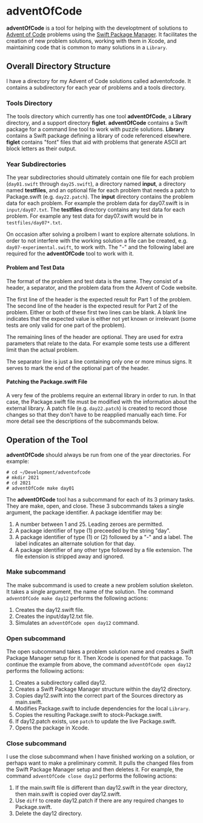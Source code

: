 # adventOfCode

**adventOfCode** is a tool for helping with the developtment of solutions to [Advent of Code](https://adventofcode.com) problems using the [Swift Package Manager](https://swift.org/package-manager).  It facilitates the creation of new problem solutions, working with them in Xcode, and maintaining code that is common to many solutions in a `Library`.

## Overall Directory Structure

I have a directory for my Advent of Code solutions called adventofcode.  It contains a subdirectory for each year of problems and a tools directory.

### Tools Directory

The tools directory which currently has one tool **adventOfCode**, a **Library** directory, and a support directory **figlet**.  **adventOfCode** contains a Swift package for a command line tool to work with puzzle solutions. **Library** contains a Swift package defining a library of code referenced elsewhere. **figlet** contains "font" files that aid with problems that generate ASCII art block letters as their output.

### Year Subdirectories

The year subdirectories should ultimately contain one file for each problem (`day01.swift` through `day25.swift`), a directory named **input**, a directory named **testfiles**, and an optional file for each problem that needs a patch to Package.swift (e.g. `day22.patch`).  The **input** directory contains the problem data for each problem.  For example the problem data for day07.swift is in `input/day07.txt`.  The **testfiles** directory contains any test data for each problem.  For example any test data for day07.swift would be in `testfiles/day07*.txt`.

On occasion after solving a prolbem I want to explore alternate solutions. In order to not interfere with the working solution a file can be created, e.g. `day07-experimental.swift`, to work with. The "-" and the following label are required for the **adventOfCode** tool to work with it.

#### Problem and Test Data

The format of the problem and test data is the same.  They consist of a header, a separator, and the problem data from the Advent of Code website.

The first line of the header is the expected result for Part 1 of the problem.  The second line of the header is the expected result for Part 2 of the problem.  Either or both of these first two lines can be blank.  A blank line indicates that the expected value is either not yet known or irrelevant (some tests are only valid for one part of the problem).

The remaining lines of the header are optional.  They are used for extra parameters that relate to the data.  For example some tests use a different limit than the actual problem.

The separator line is just a line containing only one or more minus signs.  It serves to mark the end of the optional part of the header.

#### Patching the Package.swift File ####

A very few of the problems require an external library in order to run.  In that case, the Package.swift file must be modified with the information about the external library.  A patch file (e.g. `day22.patch`) is created to record those changes so that they don't have to be reapplied manually each time. For more detail see the descriptions of the subcommands below.

## Operation of the Tool

**adventOfCode** should always be run from one of the year directories.  For example:

```
# cd ~/Development/adventofcode
# mkdir 2021
# cd 2021
# adventOfCode make day01
```

The **adventOfCode** tool has a subcommand for each of its 3 primary tasks.  They are make, open, and close.  These 3 subcommands takes a single argument, the package identifier.  A package identifier may be:

1. A number between 1 and 25.  Leading zeroes are permitted.
1. A package identifier of type (1) preceeded by the string "day".
1. A package identifier of type (1) or (2) followed by a "-" and a label.  The label indicates an alternate solution for that day.
1. A package identifier of any other type followed by a file extension.  The file extension is stripped away and ignored.

### Make subcommand

The make subcommand is used to create a new problem solution skeleton.  It takes a single argument, the name of the solution.  The command `adventOfCode make day12` performs the following actions:

1. Creates the day12.swift file.
1. Creates the input/day12.txt file.
1. Simulates an `adventOfCode open day12` command.

### Open subcommand

The open subcommand takes a problem solution name and creates a Swift Package Manager setup for it.  Then Xcode is opened for that package.  To continue the example from above, the command `adventOfCode open day12` performs the following actions:

1. Creates a subdirectory called day12.
1. Creates a Swift Package Manager structure within the day12 directory.
1. Copies day12.swift into the correct part of the Sources directory as main.swift.
1. Modifies Package.swift to include dependencies for the local `Library`.
1. Copies the resulting Package.swift to stock-Package.swift.
1. If day12.patch exists, use `patch` to update the live Package.swift.
1. Opens the package in Xcode.

### Close subcommand

I use the close subcommand when I have finished working on a solution, or perhaps want to make a preliminary commit.  It pulls the changed files from the Swift Package Manager setup and then deletes it.  For example, the command `adventOfCode close day12` performs the following actions:

1. If the main.swift file is different than day12.swift in the year directory, then main.swift is copied over day12.swift.
1. Use `diff` to create day12.patch if there are any required changes to Package.swift.
1. Delete the day12 directory.
